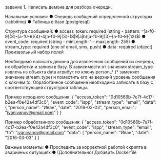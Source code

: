 задание 1. Написать демона для разбора очереди.

Начальные условия: 
●	Очередь сообщений определенной структуры (rabbitmq)
●	Таблица в базе (postgresql)

Структура сообщений:
●	access_token: required (string - pattern: ^[a-f0-9]{8}-[a-f0-9]{4}-4[a-f0-9]{3}-(8|9|a|b)[a-f0-9]{3}-[a-f0-9]{12}$)
●	event_code: required (string - minLength: 1 - maxLength: 255)
●	stream_type: required (one of email, sms, push)
●	data: required (object) Произвольный набор полей

Необходимо написать демона для извлечения сообщений из очереди, их обработки и записи в базу. В зависимости от значения stream_type извлечь из объекта data атрибут по ключу person_* (* заменяет значение stream_type) и поместить его на верхний уровень сообщения с ключем to. Обработанное сообщение необходимо записать в базу с соответствующей структурой таблицы.

Пример исходного сообщения:
{
  "access_token": "0d10566b-7e7f-4c17-b2ea-f0e42a4df3c0",
  "event_code": "ispp",
  "stream_type": "email",
  "data": {
    "person_name": "Иван",
    "date": "2016-03-03",
    "person_email": "ivanivanov@gmail.com"
  }
}

Пример обработанного сообщения:
{
  "access_token": "0d10566b-7e7f-4c17-b2ea-f0e42a4df3c0",
  "event_code": "ispp",
  "stream_type": "email",
  "to": "ivanivanov@gmail.com"
  "data": {
    "person_name": "Иван",
    "date": "2016-03-03"
  }
}

Важные моменты:
●	Проследить за корректной работой скрипта в аварийных ситуациях
●	(Дополнительно) Добавить Dockerfile


